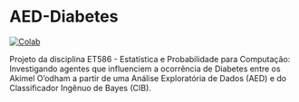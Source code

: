 # AED-Diabetes
[![Colab](https://camo.githubusercontent.com/84f0493939e0c4de4e6dbe113251b4bfb5353e57134ffd9fcab6b8714514d4d1/68747470733a2f2f636f6c61622e72657365617263682e676f6f676c652e636f6d2f6173736574732f636f6c61622d62616467652e737667)](https://colab.research.google.com/github/kaylanelira/AED-CID-Diabetes/blob/main/projetoEstatistica.ipynb)

Projeto da disciplina ET586 - Estatística e Probabilidade para Computação: Investigando agentes que influenciem a ocorrência de Diabetes entre os Akimel O’odham a partir de uma Análise Exploratória de Dados (AED) e do Classificador Ingênuo de Bayes (CIB).
